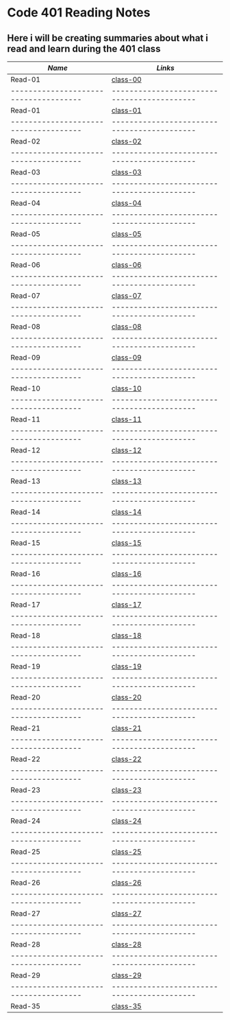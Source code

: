 # Code 401 Reading Notes

## Here i will be creating summaries about what i read and learn during the 401 class

***Name***                           | *Links*
-------------------------------------|-------------------------------------------
Read-01                              | [class-00](https://obiorbitalstar.github.io/401-Reading-Notes/Class-00)
-------------------------------------|-------------------------------------------
Read-01                              | [class-01](https://obiorbitalstar.github.io/401-Reading-Notes/Class-01)
-------------------------------------|-------------------------------------------
Read-02                              | [class-02]()
-------------------------------------|-------------------------------------------
Read-03                              | [class-03]()
-------------------------------------|-------------------------------------------
Read-04                              | [class-04]()
-------------------------------------|-------------------------------------------
Read-05                              | [class-05]()
-------------------------------------|-------------------------------------------
Read-06                              | [class-06]()
-------------------------------------|-------------------------------------------
Read-07                              | [class-07]()
-------------------------------------|-------------------------------------------
Read-08                              | [class-08]()
-------------------------------------|-------------------------------------------
Read-09                              | [class-09]()
-------------------------------------|-------------------------------------------
Read-10                              | [class-10]()
-------------------------------------|-------------------------------------------
Read-11                              | [class-11]()
-------------------------------------|-------------------------------------------
Read-12                              | [class-12]() 
-------------------------------------|-------------------------------------------
Read-13                              | [class-13]()
-------------------------------------|-------------------------------------------
Read-14                              | [class-14]()
-------------------------------------|-------------------------------------------
Read-15                              | [class-15]()
-------------------------------------|-------------------------------------------
Read-16                              | [class-16]()
-------------------------------------|-------------------------------------------
Read-17                              | [class-17]()
-------------------------------------|-------------------------------------------
Read-18                              | [class-18]()
-------------------------------------|-------------------------------------------
Read-19                              | [class-19]()
-------------------------------------|-------------------------------------------
Read-20                              | [class-20]()
-------------------------------------|-------------------------------------------
Read-21                              | [class-21]()
-------------------------------------|-------------------------------------------
Read-22                              | [class-22]()
-------------------------------------|-------------------------------------------
Read-23                              | [class-23]()
-------------------------------------|-------------------------------------------
Read-24                              | [class-24]()
-------------------------------------|-------------------------------------------
Read-25                              | [class-25]()
-------------------------------------|-------------------------------------------
Read-26                              | [class-26]()
-------------------------------------|-------------------------------------------
Read-27                              | [class-27]()
-------------------------------------|-------------------------------------------
Read-28                              | [class-28]()
-------------------------------------|-------------------------------------------
Read-29                              | [class-29]()
-------------------------------------|-------------------------------------------
Read-35                              | [class-35]()